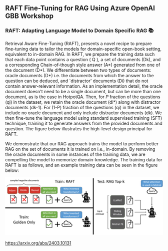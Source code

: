 ## RAFT Fine-Tuning for RAG Using Azure OpenAI GBB Workshop

###  RAFT: Adapting Language Model to Domain Specific RAG 📚
Retrieval Aware Fine-Tuning (RAFT), presents a novel recipe to prepare fine-tuning data to tailor the models for domain-specific open-book setting, equivalent to in-domain RAG. In RAFT, we prepare the training data such that each data point contains a question ( Q ), a set of documents (Dk), and a corresponding Chain-of-though style answer (A*) generated from one of the document (D*). We differentiate between two types of documents: oracle documents (D*) i.e. the documents from which the answer to the question can be deduced, and `distractor' documents (Di) that do not contain answer-relevant information. As an implementation detail, the oracle document doesn't need to be a single document, but can be more than one document, as is the case in HotpotQA. Then, for $P$ fraction of the questions (qi) in the dataset, we retain the oracle document (di*) along with distractor documents (dk-1). For (1-P) fraction of the questions (qi) in the dataset, we include no oracle document and only include distractor documents (dk). We then fine-tune the language model using standard supervised training (SFT) technique, training it to generate answers from the provided documents and question. The figure below illustrates the high-level design principal for RAFT.

We demonstrate that our RAG approach trains the model to perform better RAG on the set of documents it is trained on i.e., in-domain. By removing the oracle documents in some instances of the training data, we are compelling the model to memorize domain-knowledge. The training data for RAFT is as follows, and an example training data can be seen in the figure below:

![alt text](image.png)


https://arxiv.org/abs/2403.10131
